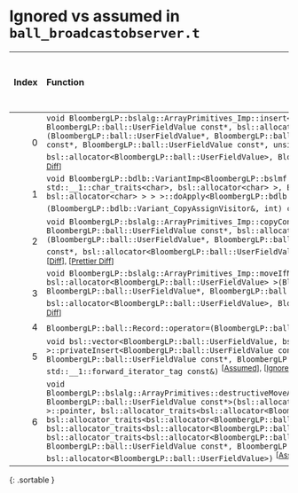 # Ignored vs assumed in `ball_broadcastobserver.t`

<script src="../sorttable.js"></script>

|   Index | Function                                                                                                                                                                                                                                                                                                                                                                                                                                                                                                                                                                                                                                                                                                                                                                                                                                                                     |   Difference in number of lines |   Function size difference in bytes |   Number of lines in assumed build | Number of bytes in assumed build   |   Number of lines in ignored build | Number of bytes in ignored build   |
|--------:|:-----------------------------------------------------------------------------------------------------------------------------------------------------------------------------------------------------------------------------------------------------------------------------------------------------------------------------------------------------------------------------------------------------------------------------------------------------------------------------------------------------------------------------------------------------------------------------------------------------------------------------------------------------------------------------------------------------------------------------------------------------------------------------------------------------------------------------------------------------------------------------|--------------------------------:|------------------------------------:|-----------------------------------:|:-----------------------------------|-----------------------------------:|:-----------------------------------|
|       0 | `void BloombergLP::bslalg::ArrayPrimitives_Imp::insert<BloombergLP::ball::UserFieldValue, BloombergLP::ball::UserFieldValue const*, bsl::allocator<BloombergLP::ball::UserFieldValue> >(BloombergLP::ball::UserFieldValue*, BloombergLP::ball::UserFieldValue*, BloombergLP::ball::UserFieldValue const*, BloombergLP::ball::UserFieldValue const*, unsigned long, bsl::allocator<BloombergLP::ball::UserFieldValue>, BloombergLP::bslmf::MetaInt<0>*)` <sup>\[[Assumed](0-assume)\], \[[Ignored](0-none)\], \[[Diff](0.diff.html)\], \[[Prettier Diff](0-diff.html)\]                                                                                                                                                                                                                                                                                                       |                              29 |                                 128 |                                816 | 4,302,912                          |                                688 | 4,303,536                          |
|       1 | `void BloombergLP::bdlb::VariantImp<BloombergLP::bslmf::TypeList<long long, double, bsl::basic_string<char, std::__1::char_traits<char>, bsl::allocator<char> >, BloombergLP::bdlt::DatetimeTz, bsl::vector<char, bsl::allocator<char> > > >::doApply<BloombergLP::bdlb::Variant_CopyAssignVisitor&>(BloombergLP::bdlb::Variant_CopyAssignVisitor&, int) const` <sup>\[[Assumed](1-assume)\], \[[Ignored](1-none)\], \[[Diff](1.diff.html)\], \[[Prettier Diff](1-diff.html)\]                                                                                                                                                                                                                                                                                                                                                                                               |                               1 |                                   0 |                                288 | 4,300,912                          |                                288 | 4,301,008                          |
|       2 | `void BloombergLP::bslalg::ArrayPrimitives_Imp::copyConstruct<BloombergLP::ball::UserFieldValue, BloombergLP::ball::UserFieldValue const*, bsl::allocator<BloombergLP::ball::UserFieldValue> >(BloombergLP::ball::UserFieldValue*, BloombergLP::ball::UserFieldValue const*, BloombergLP::ball::UserFieldValue const*, bsl::allocator<BloombergLP::ball::UserFieldValue>, BloombergLP::bslmf::MetaInt<0>*)` <sup>\[[Assumed](2-assume)\], \[[Ignored](2-none)\], \[[Diff](2.diff.html)\], \[[Prettier Diff](2-diff.html)\]                                                                                                                                                                                                                                                                                                                                                   |                             -26 |                                 -80 |                                224 | 4,302,464                          |                                304 | 4,302,928                          |
|       3 | `void BloombergLP::bslalg::ArrayPrimitives_Imp::moveIfNoexcept<BloombergLP::ball::UserFieldValue, bsl::allocator<BloombergLP::ball::UserFieldValue> >(BloombergLP::ball::UserFieldValue*, BloombergLP::ball::UserFieldValue*, BloombergLP::ball::UserFieldValue*, bsl::allocator<BloombergLP::ball::UserFieldValue>, BloombergLP::bslmf::MetaInt<0>*)` <sup>\[[Assumed](3-assume)\], \[[Ignored](3-none)\], \[[Diff](3.diff.html)\], \[[Prettier Diff](3-diff.html)\]                                                                                                                                                                                                                                                                                                                                                                                                        |                             -26 |                                 -80 |                                224 | 4,302,688                          |                                304 | 4,303,232                          |
|       4 | `BloombergLP::ball::Record::operator=(BloombergLP::ball::Record const&)` <sup>\[[Assumed](4-assume)\], \[[Ignored](4-none)\], \[[Diff](4.diff.html)\], \[[Prettier Diff](4-diff.html)\]                                                                                                                                                                                                                                                                                                                                                                                                                                                                                                                                                                                                                                                                                      |                             -34 |                                -128 |                                320 | 4,300,256                          |                                448 | 4,300,304                          |
|       5 | `void bsl::vector<BloombergLP::ball::UserFieldValue, bsl::allocator<BloombergLP::ball::UserFieldValue> >::privateInsert<BloombergLP::ball::UserFieldValue const*>(BloombergLP::ball::UserFieldValue const*, BloombergLP::ball::UserFieldValue const*, BloombergLP::ball::UserFieldValue const*, std::__1::forward_iterator_tag const&)` <sup>\[[Assumed](5-assume)\], \[[Ignored](5-none)\], \[[Diff](5.diff.html)\], \[[Prettier Diff](5-diff.html)\]                                                                                                                                                                                                                                                                                                                                                                                                                       |                             -48 |                                -160 |                                512 | 4,301,632                          |                                672 | 4,301,728                          |
|       6 | `void BloombergLP::bslalg::ArrayPrimitives::destructiveMoveAndInsert<bsl::allocator<BloombergLP::ball::UserFieldValue>, BloombergLP::ball::UserFieldValue const*>(bsl::allocator_traits<bsl::allocator<BloombergLP::ball::UserFieldValue> >::pointer, bsl::allocator_traits<bsl::allocator<BloombergLP::ball::UserFieldValue> >::pointer*, bsl::allocator_traits<bsl::allocator<BloombergLP::ball::UserFieldValue> >::pointer, bsl::allocator_traits<bsl::allocator<BloombergLP::ball::UserFieldValue> >::pointer, bsl::allocator_traits<bsl::allocator<BloombergLP::ball::UserFieldValue> >::pointer, BloombergLP::ball::UserFieldValue const*, BloombergLP::ball::UserFieldValue const*, unsigned long, bsl::allocator<BloombergLP::ball::UserFieldValue>)` <sup>\[[Assumed](6-assume)\], \[[Ignored](6-none)\], \[[Diff](6.diff.html)\], \[[Prettier Diff](6-diff.html)\] |                             -70 |                                -208 |                                320 | 4,302,144                          |                                528 | 4,302,400                          |
{: .sortable }
